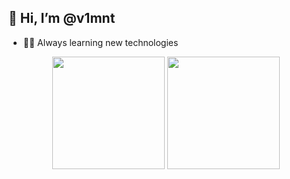 ## 👋 Hi, I’m @v1mnt
- 👨‍💻 Always learning new technologies

<div align="center">
  <img height="180em" src="https://github-readme-stats.vercel.app/api?username=v1mnt&show_icons=true&theme=radical">
  <img height="180em" src="https://github-readme-stats.vercel.app/api/top-langs/?username=v1mnt&layout=compact&theme=radical">
</div>


